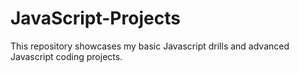 # JavaScript-Projects
This repository showcases my basic Javascript drills and advanced Javascript coding projects.
